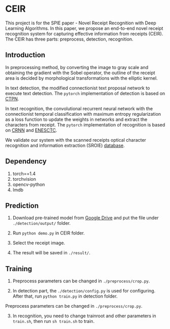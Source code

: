 # CEIR
This project is for the SPIE paper - Novel Receipt Recognition with Deep Learning Algorithms.
In this paper, we propose an end-to-end novel receipt recognition system for capturing effective information from receipts (CEIR).
The CEIR has three parts: preprocess, detection, recognition.

## Introduction

In preprocessing method, by converting the image to gray scale and obtaining the gradient with the Sobel operator, the outline of the receipt area is decided by morphological transformations with the elliptic kernel. 

In text detection, the modified connectionist text proposal network to execute text detection. 
The `pytorch` implementation of detection is based on [CTPN](https://github.com/WenmuZhou/ctpn.pytorch).

In text recognition, the convolutional recurrent neural network with the connectionist temporal classification with maximum entropy regularization as a loss function to update the weights in networks and extract the characters from receipt. 
The `pytorch` implementation of recognition is based on [CRNN](https://github.com/meijieru/crnn.pytorch) and [ENESCTC](https://github.com/liuhu-bigeye/enctc.crnn).

We validate our system with the scanned receipts optical character recognition and information extraction (SROIE) [database](https://drive.google.com/drive/folders/1ShItNWXyiY1tFDM5W02bceHuJjyeeJl2).

## Dependency

1. torch==1.4
2. torchvision
3. opencv-python
4. lmdb

## Prediction

1. Download pre-trained model from [Google Drive](w) and put the file under `./detection/output/` folder. 

2. Run `python demo.py` in CEIR folder.

3. Select the receipt image.

4. The result will be saved in `./result/`.


## Training

1. Preprocess parameters can be changed in `./preprocess/crop.py`.

2. In detection part, the `./detection/config.py` is used for configuring. After that, run `python train.py` in detection folder.

Preprocess parameters can be changed in `./preprocess/crop.py`.

3. In recognition, you need to change trainroot and other parameters in `train.sh`, then run `sh train.sh` to train.
